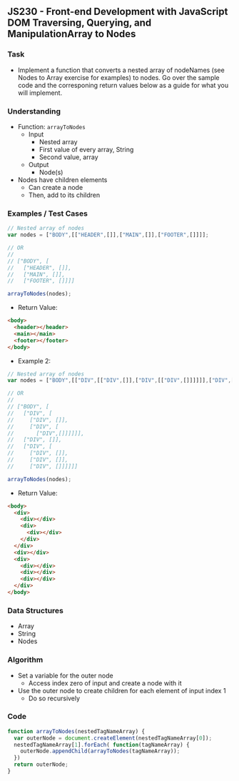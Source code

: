 ## JS230 - Front-end Development with JavaScript DOM Traversing, Querying, and ManipulationArray to Nodes

### Task
- Implement a function that converts a nested array of nodeNames (see Nodes to Array exercise for examples) to nodes. Go over the sample code and the corresponing return values below as a guide for what you will implement.

### Understanding
- Function: `arrayToNodes`
  + Input
    * Nested array
    * First value of every array, String
    * Second value, array
  + Output
    * Node(s)
- Nodes have children elements
  + Can create a node
  + Then, add to its children

### Examples / Test Cases
```js
// Nested array of nodes
var nodes = ["BODY",[["HEADER",[]],["MAIN",[]],["FOOTER",[]]]];

// OR
//
// ["BODY", [
//   ["HEADER", []],
//   ["MAIN", []],
//   ["FOOTER", []]]]

arrayToNodes(nodes);
```
- Return Value:
```html
<body>
  <header></header>
  <main></main>
  <footer></footer>
</body>
```
- Example 2:
```js
// Nested array of nodes
var nodes = ["BODY",[["DIV",[["DIV",[]],["DIV",[["DIV",[]]]]]],["DIV",[]],["DIV",[["DIV",[]],["DIV",[]],["DIV",[]]]]]];

// OR
//
// ["BODY", [
//   ["DIV", [
//     ["DIV", []],
//     ["DIV", [
//       ["DIV",[]]]]]],
//   ["DIV", []],
//   ["DIV", [
//     ["DIV", []],
//     ["DIV", []],
//     ["DIV", []]]]]]

arrayToNodes(nodes);
```
- Return Value:
```html
<body>
  <div>
    <div></div>
    <div>
      <div></div>
    </div>
  </div>
  <div></div>
  <div>
    <div></div>
    <div></div>
    <div></div>
  </div>
</body>
```

### Data Structures
- Array
- String
- Nodes 

### Algorithm
- Set a variable for the outer node
  + Access index zero of input and create a node with it
- Use the outer node to create children for each element of input index 1
  + Do so recursively

### Code
```js
function arrayToNodes(nestedTagNameArray) {
  var outerNode = document.createElement(nestedTagNameArray[0]);
  nestedTagNameArray[1].forEach( function(tagNameArray) {
    outerNode.appendChild(arrayToNodes(tagNameArray));
  })
  return outerNode;
}
```
